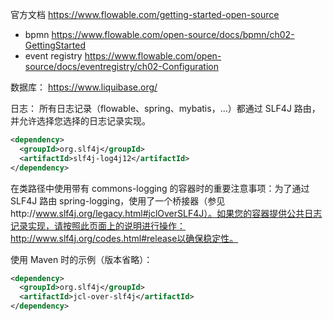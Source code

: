 

官方文档
https://www.flowable.com/getting-started-open-source

- bpmn https://www.flowable.com/open-source/docs/bpmn/ch02-GettingStarted
- event registry https://www.flowable.com/open-source/docs/eventregistry/ch02-Configuration




数据库：
https://www.liquibase.org/


日志：
所有日志记录（flowable、spring、mybatis，...​）都通过 SLF4J 路由，并允许选择您选择的日志记录实现。

```xml
<dependency>
  <groupId>org.slf4j</groupId>
  <artifactId>slf4j-log4j12</artifactId>
</dependency>
```
在类路径中使用带有 commons-logging 的容器时的重要注意事项：为了通过 SLF4J 路由 spring-logging，使用了一个桥接器（参见http://www.slf4j.org/legacy.html#jclOverSLF4J）。如果您的容器提供公共日志记录实现，请按照此页面上的说明进行操作：http://www.slf4j.org/codes.html#release以确保稳定性。

使用 Maven 时的示例（版本省略）：

```xml
<dependency>
  <groupId>org.slf4j</groupId>
  <artifactId>jcl-over-slf4j</artifactId>
</dependency>
```





